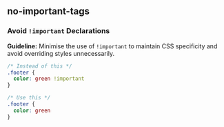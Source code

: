 ## no-important-tags

### Avoid `!important` Declarations

**Guideline:** Minimise the use of `!important` to maintain CSS specificity and avoid overriding styles unnecessarily.

```css
/* Instead of this */
.footer {
  color: green !important
}

/* Use this */
.footer {
  color: green
}
```